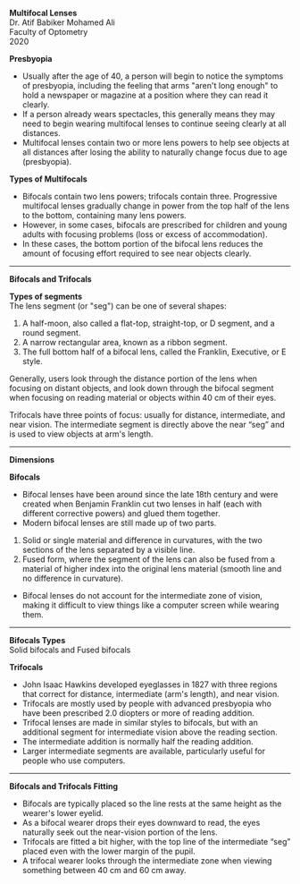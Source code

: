 

**Multifocal Lenses**  
Dr. Atif Babiker Mohamed Ali  
Faculty of Optometry  
2020

**Presbyopia**
- Usually after the age of 40, a person will begin to notice the symptoms of presbyopia, including the feeling that arms "aren't long enough" to hold a newspaper or magazine at a position where they can read it clearly.
- If a person already wears spectacles, this generally means they may need to begin wearing multifocal lenses to continue seeing clearly at all distances.
- Multifocal lenses contain two or more lens powers to help see objects at all distances after losing the ability to naturally change focus due to age (presbyopia).

**Types of Multifocals**
- Bifocals contain two lens powers; trifocals contain three. Progressive multifocal lenses gradually change in power from the top half of the lens to the bottom, containing many lens powers.
- However, in some cases, bifocals are prescribed for children and young adults with focusing problems (loss or excess of accommodation). 
- In these cases, the bottom portion of the bifocal lens reduces the amount of focusing effort required to see near objects clearly.

---

**Bifocals and Trifocals**

**Types of segments**  
The lens segment (or "seg") can be one of several shapes:  
1. A half-moon, also called a flat-top, straight-top, or D segment, and a round segment.  
2. A narrow rectangular area, known as a ribbon segment.  
3. The full bottom half of a bifocal lens, called the Franklin, Executive, or E style.

Generally, users look through the distance portion of the lens when focusing on distant objects, and look down through the bifocal segment when focusing on reading material or objects within 40 cm of their eyes.

Trifocals have three points of focus: usually for distance, intermediate, and near vision. The intermediate segment is directly above the near “seg” and is used to view objects at arm's length.

---

**Dimensions**

**Bifocals**  
- Bifocal lenses have been around since the late 18th century and were created when Benjamin Franklin cut two lenses in half (each with different corrective powers) and glued them together.  
- Modern bifocal lenses are still made up of two parts.  
1. Solid or single material and difference in curvatures, with the two sections of the lens separated by a visible line.  
2. Fused form, where the segment of the lens can also be fused from a material of higher index into the original lens material (smooth line and no difference in curvature).

- Bifocal lenses do not account for the intermediate zone of vision, making it difficult to view things like a computer screen while wearing them.

---

**Bifocals Types**  
Solid bifocals and Fused bifocals

**Trifocals**  
- John Isaac Hawkins developed eyeglasses in 1827 with three regions that correct for distance, intermediate (arm's length), and near vision.  
- Trifocals are mostly used by people with advanced presbyopia who have been prescribed 2.0 diopters or more of reading addition.  
- Trifocal lenses are made in similar styles to bifocals, but with an additional segment for intermediate vision above the reading section.  
- The intermediate addition is normally half the reading addition.  
- Larger intermediate segments are available, particularly useful for people who use computers.

---

**Bifocals and Trifocals Fitting**
- Bifocals are typically placed so the line rests at the same height as the wearer's lower eyelid.  
- As a bifocal wearer drops their eyes downward to read, the eyes naturally seek out the near-vision portion of the lens.  
- Trifocals are fitted a bit higher, with the top line of the intermediate “seg” placed even with the lower margin of the pupil.  
- A trifocal wearer looks through the intermediate zone when viewing something between 40 cm and 60 cm away.


